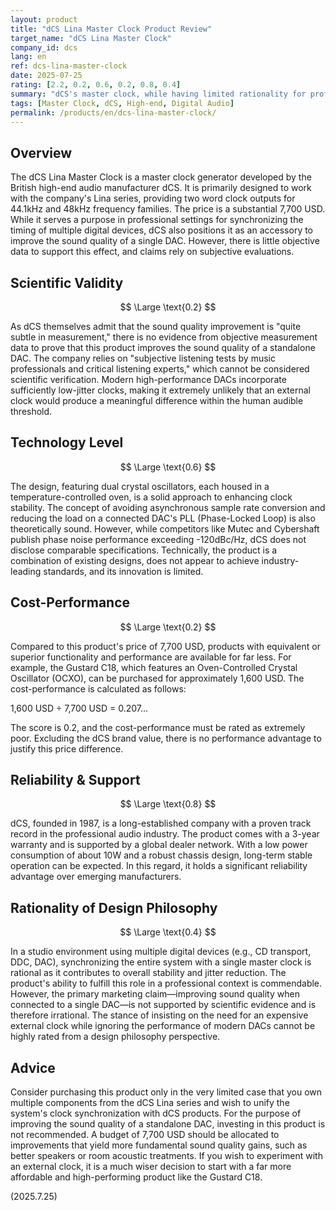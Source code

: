 ```yaml
---
layout: product
title: "dCS Lina Master Clock Product Review"
target_name: "dCS Lina Master Clock"
company_id: dcs
lang: en
ref: dcs-lina-master-clock
date: 2025-07-25
rating: [2.2, 0.2, 0.6, 0.2, 0.8, 0.4]
summary: "dCS's master clock, while having limited rationality for professional use, lacks scientific evidence as an audio accessory and offers extremely poor cost-performance."
tags: [Master Clock, dCS, High-end, Digital Audio]
permalink: /products/en/dcs-lina-master-clock/
---
```


## Overview

The dCS Lina Master Clock is a master clock generator developed by the British high-end audio manufacturer dCS. It is primarily designed to work with the company's Lina series, providing two word clock outputs for 44.1kHz and 48kHz frequency families. The price is a substantial 7,700 USD. While it serves a purpose in professional settings for synchronizing the timing of multiple digital devices, dCS also positions it as an accessory to improve the sound quality of a single DAC. However, there is little objective data to support this effect, and claims rely on subjective evaluations.

## Scientific Validity

$$ \Large \text{0.2} $$

As dCS themselves admit that the sound quality improvement is "quite subtle in measurement," there is no evidence from objective measurement data to prove that this product improves the sound quality of a standalone DAC. The company relies on "subjective listening tests by music professionals and critical listening experts," which cannot be considered scientific verification. Modern high-performance DACs incorporate sufficiently low-jitter clocks, making it extremely unlikely that an external clock would produce a meaningful difference within the human audible threshold.

## Technology Level

$$ \Large \text{0.6} $$

The design, featuring dual crystal oscillators, each housed in a temperature-controlled oven, is a solid approach to enhancing clock stability. The concept of avoiding asynchronous sample rate conversion and reducing the load on a connected DAC's PLL (Phase-Locked Loop) is also theoretically sound. However, while competitors like Mutec and Cybershaft publish phase noise performance exceeding -120dBc/Hz, dCS does not disclose comparable specifications. Technically, the product is a combination of existing designs, does not appear to achieve industry-leading standards, and its innovation is limited.

## Cost-Performance

$$ \Large \text{0.2} $$

Compared to this product's price of 7,700 USD, products with equivalent or superior functionality and performance are available for far less. For example, the Gustard C18, which features an Oven-Controlled Crystal Oscillator (OCXO), can be purchased for approximately 1,600 USD. The cost-performance is calculated as follows:

1,600 USD ÷ 7,700 USD = 0.207...

The score is 0.2, and the cost-performance must be rated as extremely poor. Excluding the dCS brand value, there is no performance advantage to justify this price difference.

## Reliability & Support

$$ \Large \text{0.8} $$

dCS, founded in 1987, is a long-established company with a proven track record in the professional audio industry. The product comes with a 3-year warranty and is supported by a global dealer network. With a low power consumption of about 10W and a robust chassis design, long-term stable operation can be expected. In this regard, it holds a significant reliability advantage over emerging manufacturers.

## Rationality of Design Philosophy

$$ \Large \text{0.4} $$

In a studio environment using multiple digital devices (e.g., CD transport, DDC, DAC), synchronizing the entire system with a single master clock is rational as it contributes to overall stability and jitter reduction. The product's ability to fulfill this role in a professional context is commendable. However, the primary marketing claim—improving sound quality when connected to a single DAC—is not supported by scientific evidence and is therefore irrational. The stance of insisting on the need for an expensive external clock while ignoring the performance of modern DACs cannot be highly rated from a design philosophy perspective.

## Advice

Consider purchasing this product only in the very limited case that you own multiple components from the dCS Lina series and wish to unify the system's clock synchronization with dCS products. For the purpose of improving the sound quality of a standalone DAC, investing in this product is not recommended. A budget of 7,700 USD should be allocated to improvements that yield more fundamental sound quality gains, such as better speakers or room acoustic treatments. If you wish to experiment with an external clock, it is a much wiser decision to start with a far more affordable and high-performing product like the Gustard C18.

(2025.7.25)
